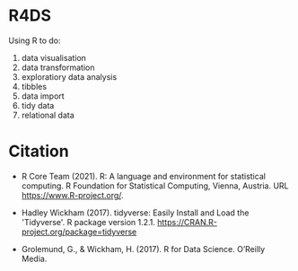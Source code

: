 # R4DS
Using R to do:
1) data visualisation
2) data transformation
3) exploratiory data analysis
4) tibbles
5) data import
6) tidy data
7) relational data

# Citation

* R Core Team (2021). R: A language and environment for statistical computing. R Foundation for Statistical Computing, Vienna, Austria. URL https://www.R-project.org/.

* Hadley Wickham (2017). tidyverse: Easily Install and Load the 'Tidyverse'. R package version 1.2.1. https://CRAN.R-project.org/package=tidyverse

* Grolemund, G., & Wickham, H. (2017). R for Data Science. O’Reilly Media.
